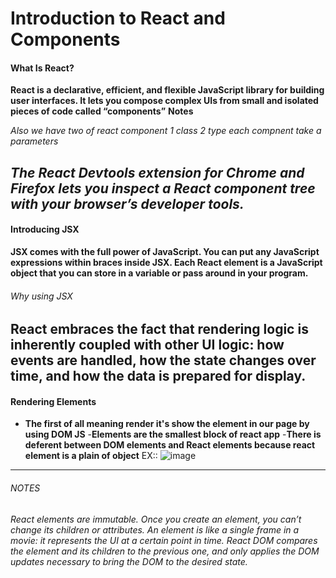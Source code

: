 
# Introduction to React and Components
#### What Is React?
**React is a declarative, efficient, and flexible JavaScript library for building user interfaces. It lets you compose complex UIs from small and isolated pieces of code called “components”**
**Notes**

*Also we have two of react component 1 class  2 type   each compnent take a parameters*

*The React Devtools extension for Chrome and Firefox lets you inspect a React component tree with your browser’s developer tools.*
------------------------------------------------------------------
#### Introducing JSX

**JSX comes with the full power of JavaScript. You can put any JavaScript expressions within braces inside JSX. Each React element is a JavaScript object that you can store in a variable or pass around in your program.**
###### Why using JSX
**React embraces the fact that rendering logic is inherently coupled with other UI logic: how events are handled, how the state changes over time, and how the data is prepared for display.**
-----------------------------------------------------------------------------
#### Rendering Elements
- **The first of all meaning render it's show the element in our page by using  DOM JS**
-**Elements are the smallest block of react app**
-**There is deferent between DOM elements and React elements because react element is a plain of object**
 EX::
 ![image](https://miro.medium.com/max/2680/1*mXjNHOx9bbQ5D4sSUAX2Lg.png)
--------------------------------------------------------------------------------------------
###### NOTES
*React elements are immutable. Once you create an element, you can’t change its children or attributes. An element is like a single frame in a movie: it represents the UI at a certain point in time.*
*React DOM compares the element and its children to the previous one, and only applies the DOM updates necessary to bring the DOM to the desired state.*
